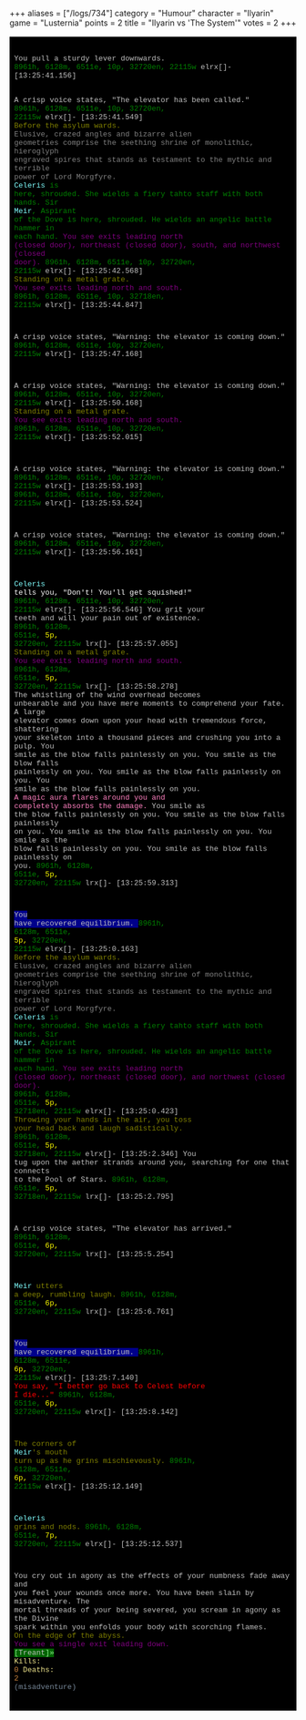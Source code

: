 +++
aliases = ["/logs/734"]
category = "Humour"
character = "Ilyarin"
game = "Lusternia"
points = 2
title = "Ilyarin vs 'The System'"
votes = 2
+++

<!-- Produced by MUSHclient v 4.41 - www.mushclient.com -->
<table border=0 cellpadding=5 bgcolor="#000000">
<tr><td>
<pre><code><font size=2 face="Courier New, FixedSys, Lucida Console, Courier New, Courier"><font color="#0">
</font><font color="#C0C0C0">You pull a sturdy lever downwards.
</font><font color="#008000">8961h, 6128m, 6511e, 10p, 32720en, 22115w</font><font color="#C0C0C0"> elrx[]- [13:25:41.156] 

A crisp voice states, "The elevator has been called."
</font><font color="#008000">8961h, 6128m, 6511e, 10p, 32720en, 22115w</font><font color="#C0C0C0"> elrx[]- [13:25:41.549] 
</font><font color="#808000">Before the asylum wards.
</font><font color="#808080">Elusive, crazed angles and bizarre alien geometries comprise the seething shrine of monolithic, hieroglyph engraved spires that stands as 
testament to the mythic and terrible power of Lord Morgfyre.</font><font color="#008000"> </font><font color="#80FFFF">Celeris</font><font color="#008000"> is here, shrouded. She wields a fiery tahto staff with both hands. Sir 
</font><font color="#80FFFF">Meir</font><font color="#008000">, Aspirant of the Dove is here, shrouded. He wields an angelic battle hammer in each hand.
</font><font color="#800080">You see exits leading north (closed door), northeast (closed door), south, and northwest (closed door).
</font><font color="#008000">8961h, 6128m, 6511e, 10p, 32720en, 22115w</font><font color="#C0C0C0"> elrx[]- [13:25:42.568] 
</font><font color="#808000">Standing on a metal grate.
</font><font color="#800080">You see exits leading north and south.
</font><font color="#008000">8961h, 6128m, 6511e, 10p, 32718en, 22115w</font><font color="#C0C0C0"> elrx[]- [13:25:44.847] 

A crisp voice states, "Warning: the elevator is coming down."
</font><font color="#008000">8961h, 6128m, 6511e, 10p, 32720en, 22115w</font><font color="#C0C0C0"> elrx[]- [13:25:47.168] 

A crisp voice states, "Warning: the elevator is coming down."
</font><font color="#008000">8961h, 6128m, 6511e, 10p, 32720en, 22115w</font><font color="#C0C0C0"> elrx[]- [13:25:50.168] 
</font><font color="#808000">Standing on a metal grate.
</font><font color="#800080">You see exits leading north and south.
</font><font color="#008000">8961h, 6128m, 6511e, 10p, 32720en, 22115w</font><font color="#C0C0C0"> elrx[]- [13:25:52.015] 

A crisp voice states, "Warning: the elevator is coming down."
</font><font color="#008000">8961h, 6128m, 6511e, 10p, 32720en, 22115w</font><font color="#C0C0C0"> elrx[]- [13:25:53.193] 
</font><font color="#008000">8961h, 6128m, 6511e, 10p, 32720en, 22115w</font><font color="#C0C0C0"> elrx[]- [13:25:53.524] 

A crisp voice states, "Warning: the elevator is coming down."
</font><font color="#008000">8961h, 6128m, 6511e, 10p, 32720en, 22115w</font><font color="#C0C0C0"> elrx[]- [13:25:56.161] 

</font><font color="#80FFFF">Celeris</font><font color="#FFFFFF"> tells you, "Don't! You'll get squished!"
</font><font color="#008000">8961h, 6128m, 6511e, 10p, 32720en, 22115w</font><font color="#C0C0C0"> elrx[]- [13:25:56.546] 
You grit your teeth and will your pain out of existence.
</font><font color="#008000">8961h, 6128m, 6511e,</font><font color="#FFFF00"> 5p,</font><font color="#008000"> 32720en, 22115w</font><font color="#C0C0C0"> lrx[]- [13:25:57.055] 
</font><font color="#808000">Standing on a metal grate.
</font><font color="#800080">You see exits leading north and south.
</font><font color="#008000">8961h, 6128m, 6511e,</font><font color="#FFFF00"> 5p,</font><font color="#008000"> 32720en, 22115w</font><font color="#C0C0C0"> lrx[]- [13:25:58.278] 
</font><font color="#C0C0C0">The whistling of the wind overhead becomes unbearable and you have mere moments to comprehend your fate. A large elevator comes down upon your 
head with tremendous force, shattering your skeleton into a thousand pieces and crushing you into a pulp.
You smile as the blow falls painlessly on you.
You smile as the blow falls painlessly on you.
You smile as the blow falls painlessly on you.
You smile as the blow falls painlessly on you.
</font><font color="#FF80C0">A magic aura flares around you and completely absorbs the damage.
</font><font color="#C0C0C0">You smile as the blow falls painlessly on you.
You smile as the blow falls painlessly on you.
You smile as the blow falls painlessly on you.
You smile as the blow falls painlessly on you.
You smile as the blow falls painlessly on you.
</font><font color="#008000">8961h, 6128m, 6511e,</font><font color="#FFFF00"> 5p,</font><font color="#008000"> 32720en, 22115w</font><font color="#C0C0C0"> lrx[]- [13:25:59.313] 

</font><font color="#C0C0C0"><span style="color: #C0C0C0; background: #00008B">You have recovered equilibrium.
</span></font><font color="#008000">8961h, 6128m, 6511e,</font><font color="#FFFF00"> 5p,</font><font color="#008000"> 32720en, 22115w</font><font color="#C0C0C0"> elrx[]- [13:25:0.163] 
</font><font color="#808000">Before the asylum wards.
</font><font color="#808080">Elusive, crazed angles and bizarre alien geometries comprise the seething shrine of monolithic, hieroglyph engraved spires that stands as 
testament to the mythic and terrible power of Lord Morgfyre.</font><font color="#008000"> </font><font color="#80FFFF">Celeris</font><font color="#008000"> is here, shrouded. She wields a fiery tahto staff with both hands. Sir 
</font><font color="#80FFFF">Meir</font><font color="#008000">, Aspirant of the Dove is here, shrouded. He wields an angelic battle hammer in each hand.
</font><font color="#800080">You see exits leading north (closed door), northeast (closed door), and northwest (closed door).
</font><font color="#008000">8961h, 6128m, 6511e,</font><font color="#FFFF00"> 5p,</font><font color="#008000"> 32718en, 22115w</font><font color="#C0C0C0"> elrx[]- [13:25:0.423] 
</font><font color="#808000">Throwing your hands in the air, you toss your head back and laugh sadistically.
</font><font color="#008000">8961h, 6128m, 6511e,</font><font color="#FFFF00"> 5p,</font><font color="#008000"> 32718en, 22115w</font><font color="#C0C0C0"> elrx[]- [13:25:2.346] 
You tug upon the aether strands around you, searching for one that connects to the Pool of Stars.
</font><font color="#008000">8961h, 6128m, 6511e,</font><font color="#FFFF00"> 5p,</font><font color="#008000"> 32718en, 22115w</font><font color="#C0C0C0"> lrx[]- [13:25:2.795] 

A crisp voice states, "The elevator has arrived."
</font><font color="#008000">8961h, 6128m, 6511e,</font><font color="#FFFF00"> 6p,</font><font color="#008000"> 32720en, 22115w</font><font color="#C0C0C0"> lrx[]- [13:25:5.254] 

</font><font color="#80FFFF">Meir</font><font color="#808000"> utters a deep, rumbling laugh.
</font><font color="#008000">8961h, 6128m, 6511e,</font><font color="#FFFF00"> 6p,</font><font color="#008000"> 32720en, 22115w</font><font color="#C0C0C0"> lrx[]- [13:25:6.761] 

</font><font color="#C0C0C0"><span style="color: #C0C0C0; background: #00008B">You have recovered equilibrium.
</span></font><font color="#008000">8961h, 6128m, 6511e,</font><font color="#FFFF00"> 6p,</font><font color="#008000"> 32720en, 22115w</font><font color="#C0C0C0"> elrx[]- [13:25:7.140] 
</font><font color="#FF0000">You say, "I better go back to Celest before I die..."
</font><font color="#008000">8961h, 6128m, 6511e,</font><font color="#FFFF00"> 6p,</font><font color="#008000"> 32720en, 22115w</font><font color="#C0C0C0"> elrx[]- [13:25:8.142] 

</font><font color="#808000">The corners of </font><font color="#80FFFF">Meir</font><font color="#808000">'s mouth turn up as he grins mischievously.
</font><font color="#008000">8961h, 6128m, 6511e,</font><font color="#FFFF00"> 6p,</font><font color="#008000"> 32720en, 22115w</font><font color="#C0C0C0"> elrx[]- [13:25:12.149] 

</font><font color="#80FFFF">Celeris</font><font color="#808000"> grins and nods.
</font><font color="#008000">8961h, 6128m, 6511e,</font><font color="#FFFF00"> 7p,</font><font color="#008000"> 32720en, 22115w</font><font color="#C0C0C0"> elrx[]- [13:25:12.537] 

You cry out in agony as the effects of your numbness fade away and you feel your wounds once more.
You have been slain by misadventure.
The mortal threads of your being severed, you scream in agony as the Divine spark within you enfolds your body with scorching flames.
</font><font color="#808000">On the edge of the abyss.
</font><font color="#800080">You see a single exit leading down.
</font><font color="#90EE90"><span style="color: #90EE90; background: #006400">[</span></font><font color="#C0C0C0"><span style="color: #C0C0C0; background: #006400">Treant</span></font><font color="#90EE90"><span style="color: #90EE90; background: #006400">]»</span></font><font color="#0080FF"> </font><font color="#F0E68C">Kills: </font><font color="#CD853F">0</font><font color="#F0E68C"> Deaths: </font><font color="#CD853F">2</font><font color="#778899"> (misadventure) 
</font></font></code></pre>
</td></tr></table>
